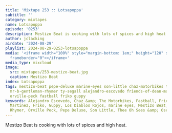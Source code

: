 ```yaml
---
title: 'Mixtape 253 :: Lotsapoppa'
subtitle: ''
category: mixtapes
name: Lotsapoppa
episode: '0253'
description: Mestizo Beat is cooking with lots of spices and high heat.
author: jclacking
airdate: '2024-08-29'
playlist: 2024-08-29-0253-lotsapoppa
media: '<iframe width="100%" style="margin-bottom: 1em;" height="120" src="https://www.mixcloud.com/widget/iframe/?feed=%2Flouderthanwar%2Fthe-mixtape-253-lotsapoppa-2024-08-29%2F&hide_artwork=1&hide_cover=1&light=1"
  frameborder="0"></iframe>'
media_type: mixcloud
image:
  src: mixtapes/253-mestizo-beat.jpg
  caption: Mestizo Beat
index: Lotsapoppa
tags: mestizo-beat pepe-deluxe marine-eyes son-little chaz-motorbikes thee-oh-sees-osees
  mr-b-gentleman-rhymer ty-segall alejandro-escovedo friends-of-dean-martinez los-diablos-rojos
  orville-peck fastball friko guppy
keywords: Alejandro Escovedo, Chaz &amp; The Motorbikes, Fastball, Friends Of Dean
  Martinez, Friko, Guppy, Los Diablos Rojos, marine eyes, Mestizo Beat, Mr B The Gentleman
  Rhymer, Orville Peck, Pepe Deluxe, Son Little, Thee Oh Sees &amp; Osees, Ty Segall
---
```

Mestizo Beat is cooking with lots of spices and high heat.
